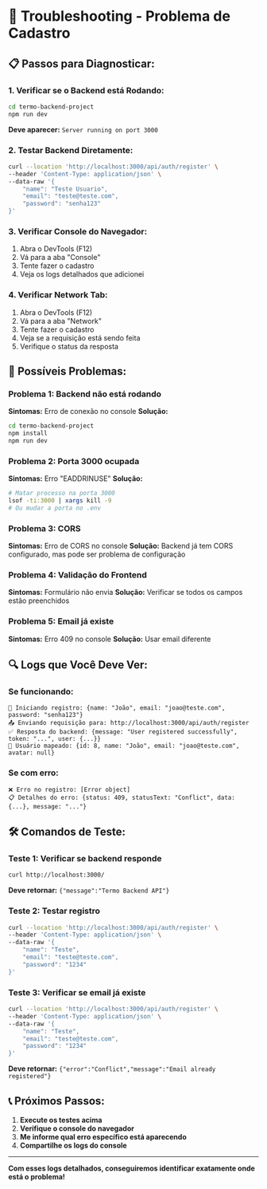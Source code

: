 # 🔧 Troubleshooting - Problema de Cadastro

## 📋 **Passos para Diagnosticar:**

### 1. **Verificar se o Backend está Rodando:**
```bash
cd termo-backend-project
npm run dev
```
**Deve aparecer:** `Server running on port 3000`

### 2. **Testar Backend Diretamente:**
```bash
curl --location 'http://localhost:3000/api/auth/register' \
--header 'Content-Type: application/json' \
--data-raw '{
    "name": "Teste Usuario",
    "email": "teste@teste.com",
    "password": "senha123"
}'
```

### 3. **Verificar Console do Navegador:**
1. Abra o DevTools (F12)
2. Vá para a aba "Console"
3. Tente fazer o cadastro
4. Veja os logs detalhados que adicionei

### 4. **Verificar Network Tab:**
1. Abra o DevTools (F12)
2. Vá para a aba "Network"
3. Tente fazer o cadastro
4. Veja se a requisição está sendo feita
5. Verifique o status da resposta

## 🚨 **Possíveis Problemas:**

### **Problema 1: Backend não está rodando**
**Sintomas:** Erro de conexão no console
**Solução:** 
```bash
cd termo-backend-project
npm install
npm run dev
```

### **Problema 2: Porta 3000 ocupada**
**Sintomas:** Erro "EADDRINUSE"
**Solução:** 
```bash
# Matar processo na porta 3000
lsof -ti:3000 | xargs kill -9
# Ou mudar a porta no .env
```

### **Problema 3: CORS**
**Sintomas:** Erro de CORS no console
**Solução:** Backend já tem CORS configurado, mas pode ser problema de configuração

### **Problema 4: Validação do Frontend**
**Sintomas:** Formulário não envia
**Solução:** Verificar se todos os campos estão preenchidos

### **Problema 5: Email já existe**
**Sintomas:** Erro 409 no console
**Solução:** Usar email diferente

## 🔍 **Logs que Você Deve Ver:**

### **Se funcionando:**
```
🚀 Iniciando registro: {name: "João", email: "joao@teste.com", password: "senha123"}
📤 Enviando requisição para: http://localhost:3000/api/auth/register
✅ Resposta do backend: {message: "User registered successfully", token: "...", user: {...}}
👤 Usuário mapeado: {id: 8, name: "João", email: "joao@teste.com", avatar: null}
```

### **Se com erro:**
```
❌ Erro no registro: [Error object]
📋 Detalhes do erro: {status: 409, statusText: "Conflict", data: {...}, message: "..."}
```

## 🛠️ **Comandos de Teste:**

### **Teste 1: Verificar se backend responde**
```bash
curl http://localhost:3000/
```
**Deve retornar:** `{"message":"Termo Backend API"}`

### **Teste 2: Testar registro**
```bash
curl --location 'http://localhost:3000/api/auth/register' \
--header 'Content-Type: application/json' \
--data-raw '{
    "name": "Teste",
    "email": "teste@teste.com",
    "password": "1234"
}'
```

### **Teste 3: Verificar se email já existe**
```bash
curl --location 'http://localhost:3000/api/auth/register' \
--header 'Content-Type: application/json' \
--data-raw '{
    "name": "Teste",
    "email": "teste@teste.com",
    "password": "1234"
}'
```
**Deve retornar:** `{"error":"Conflict","message":"Email already registered"}`

## 📞 **Próximos Passos:**

1. **Execute os testes acima**
2. **Verifique o console do navegador**
3. **Me informe qual erro específico está aparecendo**
4. **Compartilhe os logs do console**

---

**Com esses logs detalhados, conseguiremos identificar exatamente onde está o problema!**
